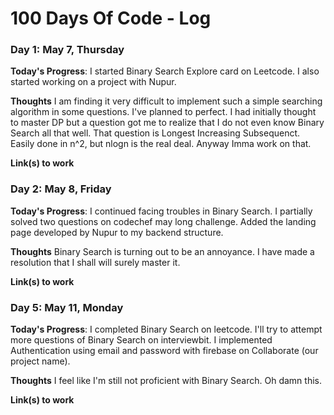 # 100 Days Of Code - Log

### Day 1: May 7, Thursday

**Today's Progress**: I started Binary Search Explore card on Leetcode. I also started working on a project with Nupur.

**Thoughts** I am finding it very difficult to implement such a simple searching algorithm in some questions. I've planned to perfect. I had initially thought to master DP but a question got me to realize that I do not even know Binary Search all that well. That question is Longest Increasing Subsequenct. Easily done in n^2, but nlogn is the real deal. Anyway Imma work on that.

**Link(s) to work**

### Day 2: May 8, Friday

**Today's Progress**: I continued facing troubles in Binary Search. I partially solved two questions on codechef may long challenge. Added the landing page developed by Nupur to my backend structure. 

**Thoughts** Binary Search is turning out to be an annoyance. I have made a resolution that I shall will surely master it.

**Link(s) to work**

### Day 5: May 11, Monday

**Today's Progress**: I completed Binary Search on leetcode. I'll try to attempt more questions of Binary Search on interviewbit. I implemented Authentication using email and password with firebase on Collaborate (our project name). 

**Thoughts** I feel like I'm still not proficient with Binary Search. Oh damn this.

**Link(s) to work**